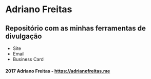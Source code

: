 # Adriano Freitas
## Repositório com as minhas ferramentas de divulgação
- Site
- Email
- Business Card

#### 2017 Adriano Freitas - https://adrianofreitas.me

